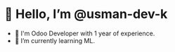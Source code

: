 <strong><h1> 👋 Hello, I’m @usman-dev-k </h1></strong>
- 👀 I'm Odoo Developer with 1 year of experience.
- 🌱 I’m currently learning ML.


<!---
usman-dev-k/usman-dev-k is a ✨ special ✨ repository because its `README.md` (this file) appears on your GitHub profile.
You can click the Preview link to take a look at your changes.
--->
